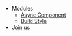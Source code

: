 - Modules
  - [Async Component](async-component.md)
  - [Build Style](build-style.md)
- [Join us](Join-us.md)
